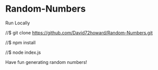 # Random-Numbers


Run Locally

//$ git clone https://github.com/David72howard/Random-Numbers.git

//$ npm install

//$ node index.js

Have fun generating random numbers!

